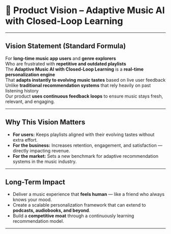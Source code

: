 # 🎯 Product Vision – Adaptive Music AI with Closed-Loop Learning

---

## Vision Statement (Standard Formula)

For **long-time music app users** and **genre explorers**  
Who are frustrated with **repetitive and outdated playlists**  
The **Adaptive Music AI with Closed-Loop Learning** is a **real-time personalization engine**  
That **adapts instantly to evolving music tastes** based on live user feedback  
Unlike **traditional recommendation systems** that rely heavily on past listening history  
Our product **uses continuous feedback loops** to ensure music stays fresh, relevant, and engaging.

---

## Why This Vision Matters
- **For users:** Keeps playlists aligned with their evolving tastes without extra effort.  
- **For the business:** Increases retention, engagement, and satisfaction — directly impacting revenue.  
- **For the market:** Sets a new benchmark for adaptive recommendation systems in the music industry.

---

## Long-Term Impact
- Deliver a music experience that **feels human** — like a friend who always knows your mood.  
- Create a scalable personalization framework that can extend to **podcasts, audiobooks, and beyond**.  
- Build a **competitive moat** through a continuously learning recommendation model.

---
